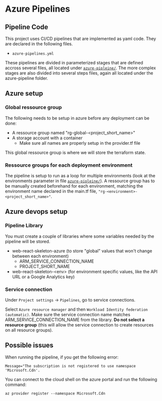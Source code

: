 # Azure Pipelines

## Pipeline Code

This project uses CI/CD pipelines that are implemented as yaml code.
They are declared in the following files.

- `azure-pipelines.yml`

These pipelines are divided in parameterized stages that are defined accross several files, all located under [`azure-pipleine/`](../azure-pipeline/).
The more complex stages are also divided into several steps files, again all located under the azure-pipeline folder.

## Azure setup

### Global ressource group

The following needs to be setup in azure before any deployment can be done:

- A ressource group named "rg-global-<project_short_name>"
- A storage account with a container
  - Make sure all names are properly setup in the provider.tf file

This global ressource group is where we will store the terraform state.

### Ressource groups for each deployment environment

The pipeline is setup to run as a loop for multiple environments (look at the environments parameter in file [`azure-pipleine/`](../azure-pipeline/environments_loop.yml)). A ressource group has to be manually created beforehand for each environment, matching the environment name declared in the main.tf file, `"rg-<environment>-<project_short_name>"`.

## Azure devops setup

### Pipeline Library

You must create a couple of libraries where some variables needed by the pipeline will be stored.

- web-react-skeleton-azure (to store "global" values that won't change between each environment)
  - ARM_SERVICE_CONNECTION_NAME
  - PROJECT_SHORT_NAME
- web-react-skeleton-\<env> (for environment specific values, like the API URL or a Google Analytics key)

### Service connection

Under `Project settings` -> `Pipelines`, go to service connections.

Select `Azure resource manager` and then `Workload Identity federation (automatic)`. Make sure the service connection name matches ARM_SERVICE_CONNECTION_NAME from the library. **Do not select a resource group** (this will allow the service connection to create resources on all resource groups).

## Possible issues

When running the pipeline, if you get the following error:

`Message="The subscription is not registered to use namespace 'Microsoft.Cdn'.`

You can connect to the cloud shell on the azure portal and run the following command:

`az provider register --namespace Microsoft.Cdn`
